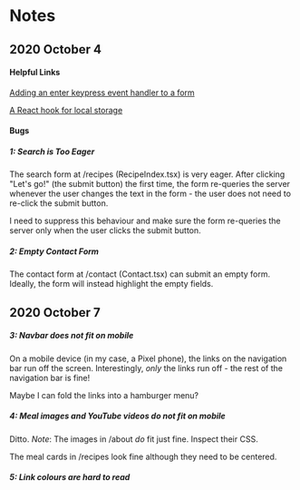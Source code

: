 # Notes

## 2020 October 4

#### Helpful Links

[Adding an enter keypress event handler to a form](https://stackoverflow.com/questions/34223558/enter-key-event-handler-on-react-bootstrap-input-component)

[A React hook for local storage](https://www.robinwieruch.de/local-storage-react)

#### Bugs

##### 1: Search is Too Eager

The search form at /recipes (RecipeIndex.tsx) is very eager. After clicking "Let's go!" (the submit button) the first time, the form re-queries the server whenever the user changes the text in the form - the user does not need to re-click the submit button.

I need to suppress this behaviour and make sure the form re-queries the server only when the user clicks the submit button.

##### 2: Empty Contact Form

The contact form at /contact (Contact.tsx) can submit an empty form. Ideally, the form will instead highlight the empty fields.

## 2020 October 7

##### 3: Navbar does not fit on mobile

On a mobile device (in my case, a Pixel phone), the links on the navigation bar run off the screen. Interestingly, *only* the links run off - the rest of the navigation bar is fine!

Maybe I can fold the links into a hamburger menu?

##### 4: Meal images and YouTube videos do not fit on mobile

Ditto.
*Note*: The images in /about *do* fit just fine. Inspect their CSS.

The meal cards in /recipes look fine although they need to be centered.

##### 5: Link colours are hard to read